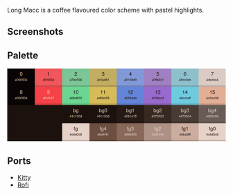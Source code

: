 Long Macc is a coffee flavoured color scheme with pastel highlights.

## Screenshots

## Palette

![Palette](images/palette.png)

## Ports

- [Kitty](https://github.com/benjaminwilliams/long-macc/tree/main/apps/kitty)
- [Rofi](https://github.com/benjaminwilliams/long-macc/tree/main/apps/rofi)
